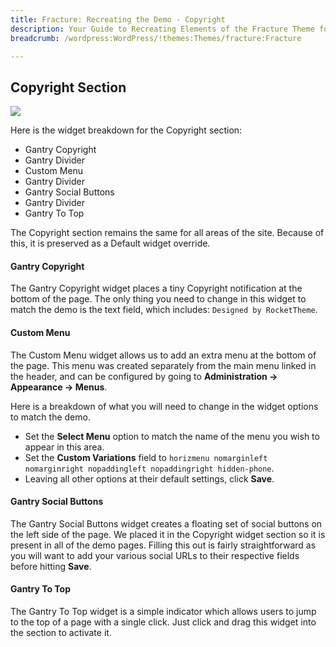 ```yaml
---
title: Fracture: Recreating the Demo - Copyright
description: Your Guide to Recreating Elements of the Fracture Theme for WordPress
breadcrumb: /wordpress:WordPress/!themes:Themes/fracture:Fracture

---
```


Copyright Section
-----
![][demo2]

Here is the widget breakdown for the Copyright section:

* Gantry Copyright
* Gantry Divider
* Custom Menu
* Gantry Divider
* Gantry Social Buttons
* Gantry Divider
* Gantry To Top

The Copyright section remains the same for all areas of the site. Because of this, it is preserved as a Default widget override.

#### Gantry Copyright
The Gantry Copyright widget places a tiny Copyright notification at the bottom of the page. The only thing you need to change in this widget to match the demo is the text field, which includes: `Designed by RocketTheme`. 

#### Custom Menu
The Custom Menu widget allows us to add an extra menu at the bottom of the page. This menu was created separately from the main menu linked in the header, and can be configured by going to **Administration -> Appearance -> Menus**.

Here is a breakdown of what you will need to change in the widget options to match the demo.

* Set the **Select Menu** option to match the name of the menu you wish to appear in this area.
* Set the **Custom Variations** field to `horizmenu nomarginleft nomarginright nopaddingleft nopaddingright hidden-phone`.
* Leaving all other options at their default settings, click **Save**.

#### Gantry Social Buttons
The Gantry Social Buttons widget creates a floating set of social buttons on the left side of the page. We placed it in the Copyright widget section so it is present in all of the demo pages. Filling this out is fairly straightforward as you will want to add your various social URLs to their respective fields before hitting **Save**.

#### Gantry To Top
The Gantry To Top widget is a simple indicator which allows users to jump to the top of a page with a single click. Just click and drag this widget into the section to activate it.

[demo2]: assets/wp_fracture_demo_7.jpeg